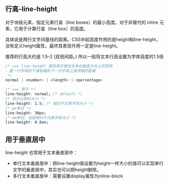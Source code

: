 
## 行高-line-height
对于块级元素，指定元素行盒（line boxes）的最小高度。对于非替代的 inline 元素，它用于计算行盒（line box）的高度。

具体说是两行文字间基线的距离。CSS中起高度作用的是height和line-height，没有定义height属性，最终其表现作用一定是line-height。

推荐的行高大约是 1.5–2 (双倍间距。) 所以一般将文本行高设置为字体高度的1.5倍
```css
/* === line-height 属性用于增加文本在垂直方向上的空隙
，是一行字母的下缘低端到下一行字母上缘顶端的距离
 */
normal | <number> | <length> | <percentage>

/* === 例子 */
line-height: normal; /* default */
/* 百分比相对大小 */
line-height: 1.5; /* 相对于元素字体大小 */
/* px单位 */
line-height: 30px;
/* em单位，也是相对于元素字体大小 */
line-height: 0.8em;
```

## 用于垂直居中
line-height 也常用于文本垂直居中：
* 单行文本垂直居中：把line-height值设置为height一样大小的值可以实现单行文字的垂直居中，其实也可以把height删除。
* 多行文本垂直居中：需要设置display属性为inline-block